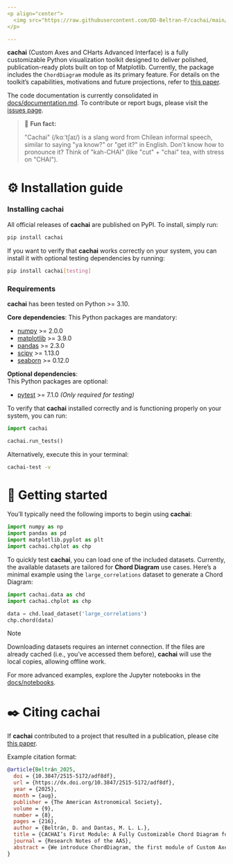 ```yaml
---
<p align="center">
  <img src="https://raw.githubusercontent.com/DD-Beltran-F/cachai/main/docs/assets/cachai_logo_wide_color.svg" width="500">
</p>

---
```


**cachai**  (Custom Axes and CHarts Advanced Interface) is a fully customizable Python visualization toolkit designed to deliver polished, publication-ready plots built on top of Matplotlib. Currently, the package includes the  `ChordDiagram`  module as its primary feature. For details on the toolkit’s capabilities, motivations and future projections, refer to  [this paper](https://iopscience.iop.org/article/10.3847/2515-5172/adf8df).

The code documentation is currently consolidated in [docs/documentation.md](https://github.com/DD-Beltran-F/cachai/blob/main/docs/documentation.md). To contribute or report bugs, please visit the [issues page](https://github.com/DD-Beltran-F/cachai/issues).

> :cookie: **Fun fact:**
>
> "Cachai" (/kɑːˈtʃaɪ/) is a slang word from Chilean informal speech, similar to saying "ya know?" or "get it?" in English.
> Don't know how to pronounce it? Think of "kah-CHAI" (like "cut" + "chai" tea, with stress on "CHAI").

# :gear: Installation guide
### **Installing cachai**

All official releases of **cachai** are published on PyPI. To install, simply run:

```bash
pip install cachai
```

If you want to verify that **cachai** works correctly on your system, you can install it with optional testing dependencies by running:

```bash
pip install cachai[testing]
```

### **Requirements**

**cachai** has been tested on  Python >= 3.10.

**Core dependencies**: 
This Python packages are mandatory:

 - [numpy](https://numpy.org) >= 2.0.0
 - [matplotlib](https://matplotlib.org) >= 3.9.0
 - [pandas](https://pandas.pydata.org) >= 2.3.0
 - [scipy](https://scipy.org) >= 1.13.0
 - [seaborn](https://seaborn.pydata.org/index.html) >= 0.12.0

**Optional dependencies**:  
This Python packages are optional:
- [pytest](https://docs.pytest.org/en/stable/) >= 7.1.0
_(Only required for testing)_

To verify that **cachai** installed correctly and is functioning properly on your system, you can run:

```python
import cachai

cachai.run_tests()
```

Alternatively, execute this in your terminal:

```bash
cachai-test -v
```



# :hatching_chick: Getting started

You’ll typically need the following imports to begin using **cachai**:

```python
import numpy as np
import pandas as pd
import matplotlib.pyplot as plt
import cachai.chplot as chp
```

To quickly test **cachai**, you can load one of the included datasets. Currently, the available datasets are tailored for  **Chord Diagram**  use cases. Here’s a minimal example using the  `large_correlations`  dataset to generate a Chord Diagram:

```python
import cachai.data as chd
import cachai.chplot as chp

data = chd.load_dataset('large_correlations')
chp.chord(data)
```

> [!NOTE]
> Downloading datasets requires an internet connection.
>      If the files are already cached (i.e., you’ve accessed them before), **cachai** will use the local copies, allowing offline work.

For more advanced examples, explore the Jupyter notebooks in the [docs/notebooks](https://github.com/DD-Beltran-F/cachai/tree/main/docs/notebooks).

# :black_nib: Citing **cachai**

If **cachai** contributed to a project that resulted in a publication, please cite [this paper](https://iopscience.iop.org/article/10.3847/2515-5172/adf8df).

Example citation format:

```bibtex
@article{Beltrán_2025,
  doi = {10.3847/2515-5172/adf8df},
  url = {https://dx.doi.org/10.3847/2515-5172/adf8df},
  year = {2025},
  month = {aug},
  publisher = {The American Astronomical Society},
  volume = {9},
  number = {8},
  pages = {216},
  author = {Beltrán, D. and Dantas, M. L. L.},
  title = {CACHAI’s First Module: A Fully Customizable Chord Diagram for Astronomy and Beyond},
  journal = {Research Notes of the AAS},
  abstract = {We introduce ChordDiagram, the first module of Custom Axes and CHarts Advanced Interface (Cachai), a fully customizable visualization toolkit for Python. ChordDiagram creates publication-ready chord diagrams with fine control over edge styles, node colors, and layout, addressing key limitations of existing tools. Features include per-element styling, correlation thresholding, targeted highlighting, adaptive node spacing, log-scaled link thickness, and more. While broadly applicable, we showcase its use in astronomy by visualizing (anti-)correlations among stellar parameters and kinematics. ChordDiagram forms the foundation of the Cachai suite, available via pip (https://pypi.org/project/cachai), and at https://github.com/DD-Beltran-F/cachai, where the user can find a detailed documentation and examples.}
}
```